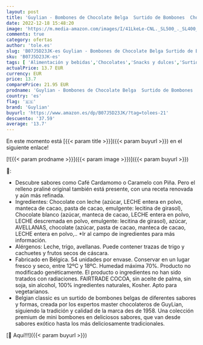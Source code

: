 ```yaml
---
layout: post
title: 'Guylian - Bombones de Chocolate Belga  Surtido de Bombones  Chocolates rellenos de Praliné de Avellanas  Diferentes Sabores  54 unidades - 584g'
date: 2022-12-18 15:48:20
image: 'https://m.media-amazon.com/images/I/41LkeLe-CNL._SL500_._SL400_.jpg'
comments: true
category: ofertas
author: 'tole.es'
slug: 'B07J5D23JK-es Guylian - Bombones de Chocolate Belga Surtido de Bombones...'
sku: 'B07J5D23JK-es'
tags: [ 'Alimentación y bebidas','Chocolates','Snacks y dulces','Surtidos de chocolates','bombones','guylian','🇪🇸', ]
actualPrice: 13.7 EUR
currency: EUR
price: 13.7
comparePrice: 21.95 EUR
prodname: 'Guylian - Bombones de Chocolate Belga  Surtido de Bombones  Chocolates rellenos de Praliné de Avellanas  Diferentes Sabores  54 unidades - 584g'
country: 'es'
flag: '🇪🇸'
brand: 'Guylian'
buyurl: 'https://www.amazon.es/dp/B07J5D23JK/?tag=tolees-21'
descuento: '37.59'
average: '13.7'
---
```


En este momento está [{{< param title >}}]({{< param buyurl >}}) en el siguiente enlace!

[![{{< param prodname >}}]({{< param image >}})]({{< param buyurl >}})

🔎:

- Descubre sabores como Café Cardamomo o Caramelo con Piña. Pero el relleno praliné original también está presente, con una receta renovada y aún más refinada.
- Ingredientes: Chocolate con leche (azúcar, LECHE entera en polvo, manteca de cacao, pasta de cacao, emulgente: lecitina de girasol), Chocolate blanco (azúcar, manteca de cacao, LECHE entera en polvo, LECHE descremada en polvo, emulgente: lecitina de girasol), azúcar, AVELLANAS, chocolate (azúcar, pasta de cacao, manteca de cacao, LECHE entera en polvo,.. *Ir al campo de ingredientes para más información.
- Alérgenos: Leche, trigo, avellanas. Puede contener trazas de trigo y cachuetes y frutos secos de cáscara.
- Fabricado en Bélgica. 54 unidades por envase. Conservar en un lugar fresco y seco, entre 12ºC y 18ºC. Humedad máxima 70%. Producto no modificado genéticamente. El producto o ingredientes no han sido tratados con radiaciones. FAIRTRADE COCOA, sin aceite de palma, sin soja, sin alcohol, 100% ingredientes naturales, Kosher. Apto para vegetarianos.
- Belgian classic es un surtido de bombones belgas de diferentes sabores y formas, creada por los expertos master chocolateros de GuyLian, siguiendo la tradición y calidad de la marca des de 1958. Una colección premium de mini bombones en deliciosos sabores, que van desde sabores exótico hasta los más deliciosamente tradicionales.

[🛒 Aquí!!!]({{< param buyurl >}})
